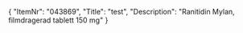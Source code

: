 {
  "ItemNr": "043869",
  "Title": "test",
  "Description": "Ranitidin Mylan, filmdragerad tablett 150 mg"
}